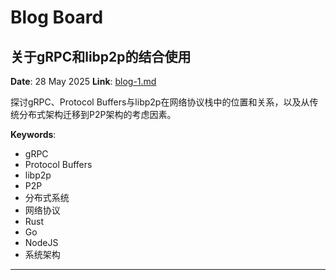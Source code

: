 # Blog Board

## 关于gRPC和libp2p的结合使用
**Date**: 28 May 2025
**Link**: [blog-1.md](blog-1.md)

探讨gRPC、Protocol Buffers与libp2p在网络协议栈中的位置和关系，以及从传统分布式架构迁移到P2P架构的考虑因素。

**Keywords**:
- gRPC
- Protocol Buffers
- libp2p
- P2P
- 分布式系统
- 网络协议
- Rust
- Go
- NodeJS
- 系统架构

---